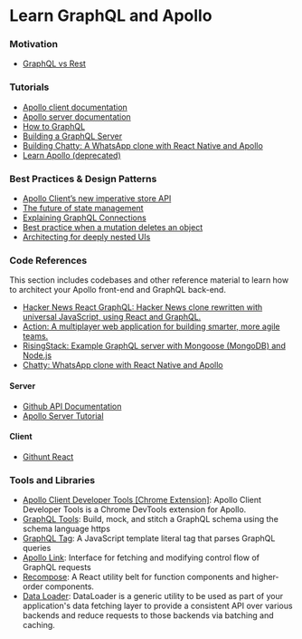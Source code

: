 # Learn GraphQL and Apollo

### Motivation
- [GraphQL vs Rest](https://philsturgeon.uk/api/2017/01/24/graphql-vs-rest-overview/)

### Tutorials
- [Apollo client documentation](https://www.apollographql.com/docs/react/)
- [Apollo server documentation](https://www.apollographql.com/docs/apollo-server/)
- [How to GraphQL](https://www.howtographql.com/react-apollo/0-introduction/)
- [Building a GraphQL Server](https://dev-blog.apollodata.com/tutorial-building-a-graphql-server-cddaa023c035)
- [Building Chatty: A WhatsApp clone with React Native and Apollo](https://medium.com/react-native-training/building-chatty-a-whatsapp-clone-with-react-native-and-apollo-part-1-setup-68a02f7e11)
- [Learn Apollo (deprecated)](https://www.learnapollo.com/introduction/get-started)

### Best Practices & Design Patterns
- [Apollo Client’s new imperative store API](https://dev-blog.apollodata.com/apollo-clients-new-imperative-store-api-6cb69318a1e3)
- [The future of state management](https://dev-blog.apollodata.com/the-future-of-state-management-dd410864cae2)
- [Explaining GraphQL Connections](https://dev-blog.apollodata.com/explaining-graphql-connections-c48b7c3d6976)
- [Best practice when a mutation deletes an object](https://github.com/apollographql/apollo-client/issues/899)
- [Architecting for deeply nested UIs](https://github.com/apollographql/react-apollo/issues/192)

### Code References
This section includes codebases and other reference material to learn how to architect your Apollo front-end and GraphQL back-end. 
- [Hacker News React GraphQL: Hacker News clone rewritten with universal JavaScript, using React and GraphQL.](https://github.com/clintonwoo/hackernews-react-graphql)
- [Action: A multiplayer web application for building smarter, more agile teams. ](https://github.com/ParabolInc/action)
- [RisingStack: Example GraphQL server with Mongoose (MongoDB) and Node.js](https://github.com/RisingStack/graphql-server)
- [Chatty: WhatsApp clone with React Native and Apollo ](https://github.com/srtucker22/chatty)

#### Server
- [Github API Documentation](https://developer.github.com/v4/)
- [Apollo Server Tutorial](https://github.com/apollographql/apollo-server-tutorial)

#### Client
- [Githunt React](https://github.com/apollographql/GitHunt-React)

### Tools and Libraries
- [Apollo Client Developer Tools [Chrome Extension]](https://chrome.google.com/webstore/detail/apollo-client-developer-t/jdkknkkbebbapilgoeccciglkfbmbnfm): Apollo Client Developer Tools is a Chrome DevTools extension for Apollo.
- [GraphQL Tools](https://github.com/apollographql/graphql-tools): Build, mock, and stitch a GraphQL schema using the schema language https
- [GraphQL Tag](https://github.com/apollographql/graphql-tag): A JavaScript template literal tag that parses GraphQL queries
- [Apollo Link](https://github.com/apollographql/apollo-link): Interface for fetching and modifying control flow of GraphQL requests
- [Recompose](https://github.com/acdlite/recompose): A React utility belt for function components and higher-order components.
- [Data Loader](https://github.com/facebook/dataloader): DataLoader is a generic utility to be used as part of your application's data fetching layer to provide a consistent API over various backends and reduce requests to those backends via batching and caching.
